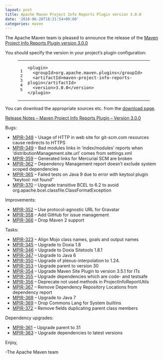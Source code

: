 ```yaml
---
layout: post
title: Apache Maven Project Info Reports Plugin version 3.0.0
date: '2018-06-28T18:21:54+00:00'
categories: maven
---
```

<div class="entry-content"><p>The Apache Maven team is pleased to announce the release of the
<a href="https://maven.apache.org/plugins/maven-project-info-reports-plugin/">Maven Project Info Reports Plugin version 3.0.0</a></p>

<p>You should specify the version in your project&rsquo;s plugin configuration:</p>

<figure class='code'><figcaption><span></span></figcaption><div class="highlight"><table><tr><td class="gutter"><pre class="line-numbers"><span class='line-number'>1</span>
<span class='line-number'>2</span>
<span class='line-number'>3</span>
<span class='line-number'>4</span>
<span class='line-number'>5</span>
</pre></td><td class='code'><pre><code class='xml'><span class='line'><span class="nt">&lt;plugin&gt;</span>
</span><span class='line'>  <span class="nt">&lt;groupId&gt;</span>org.apache.maven.plugins<span class="nt">&lt;/groupId&gt;</span>
</span><span class='line'>  <span class="nt">&lt;artifactId&gt;</span>maven-project-info-reports-plugin<span class="nt">&lt;/artifactId&gt;</span>
</span><span class='line'>  <span class="nt">&lt;version&gt;</span>3.0.0<span class="nt">&lt;/version&gt;</span>
</span><span class='line'><span class="nt">&lt;/plugin&gt;</span>
</span></code></pre></td></tr></table></div></figure>


<p>You can download the appropriate sources etc. from the
<a href="https://maven.apache.org/plugins/maven-project-info-reports-plugin/download.cgi">download page</a>.</p>

<!-- more -->


<p></p>

<p><a href="">Release Notes &ndash; Maven Project Info Reports Plugin &ndash; Version 3.0.0</a></p>

<p>Bugs:</p>

<ul>
<li><a href="https://issues.apache.org/jira/browse/MPIR-348">MPIR-348</a> &ndash; Usage of HTTP in web site for git-scm.com resources cause redirects to HTTPS</li>
<li><a href="https://issues.apache.org/jira/browse/MPIR-349">MPIR-349</a> &ndash; Bad modules links in &lsquo;index/modules&rsquo; reports when &lsquo;distributionManagement.site.url&rsquo; comes from settings.xml</li>
<li><a href="https://issues.apache.org/jira/browse/MPIR-359">MPIR-359</a> &ndash; Generated links for Mercurial SCM are broken</li>
<li><a href="https://issues.apache.org/jira/browse/MPIR-362">MPIR-362</a> &ndash; Dependency Management report doesn&rsquo;t exclude system scoped dependencies</li>
<li><a href="https://issues.apache.org/jira/browse/MPIR-365">MPIR-365</a> &ndash; Failed tests on Java 9 due to error with keytool plugin &ldquo;keytool: not found&rdquo;</li>
<li><a href="https://issues.apache.org/jira/browse/MPIR-370">MPIR-370</a> &ndash; Upgrade transitive BCEL to 6.2 to avoid org.apache.bcel.classfile.ClassFormatException</li>
</ul>


<p>Improvements:</p>

<ul>
<li><a href="https://issues.apache.org/jira/browse/MPIR-352">MPIR-352</a> &ndash; Use protocol-agnostic URL for Gravatar</li>
<li><a href="https://issues.apache.org/jira/browse/MPIR-358">MPIR-358</a> &ndash; Add GitHub for issue management</li>
<li><a href="https://issues.apache.org/jira/browse/MPIR-366">MPIR-366</a> &ndash; Drop Maven 2 support</li>
</ul>


<p>Tasks:</p>

<ul>
<li><a href="https://issues.apache.org/jira/browse/MPIR-323">MPIR-323</a> &ndash; Align Mojo class names, goals and output names</li>
<li><a href="https://issues.apache.org/jira/browse/MPIR-345">MPIR-345</a> &ndash; Upgrade to Doxia 1.8</li>
<li><a href="https://issues.apache.org/jira/browse/MPIR-346">MPIR-346</a> &ndash; Upgrade to Doxia Sitetools 1.8.1</li>
<li><a href="https://issues.apache.org/jira/browse/MPIR-347">MPIR-347</a> &ndash; Upgrade to Java 6</li>
<li><a href="https://issues.apache.org/jira/browse/MPIR-350">MPIR-350</a> &ndash; Upgrade of plexus-interpolation to 1.24.</li>
<li><a href="https://issues.apache.org/jira/browse/MPIR-353">MPIR-353</a> &ndash; Upgrade parent to version 30</li>
<li><a href="https://issues.apache.org/jira/browse/MPIR-354">MPIR-354</a> &ndash; Upgrade Maven Site Plugin to version 3.5.1 for ITs</li>
<li><a href="https://issues.apache.org/jira/browse/MPIR-355">MPIR-355</a> &ndash; Upgrade dependencies which are code- and testsafe</li>
<li><a href="https://issues.apache.org/jira/browse/MPIR-356">MPIR-356</a> &ndash; Deprecate not used methods in ProjectInfoReportUtils</li>
<li><a href="https://issues.apache.org/jira/browse/MPIR-367">MPIR-367</a> &ndash; Remove Dependency Repository Locations from dependency report</li>
<li><a href="https://issues.apache.org/jira/browse/MPIR-368">MPIR-368</a> &ndash; Upgrade to Java 7</li>
<li><a href="https://issues.apache.org/jira/browse/MPIR-369">MPIR-369</a> &ndash; Drop Commons Lang for System builtins</li>
<li><a href="https://issues.apache.org/jira/browse/MPIR-372">MPIR-372</a> &ndash; Remove fields duplicating parent class members</li>
</ul>


<p>Dependency upgrades:</p>

<ul>
<li><a href="https://issues.apache.org/jira/browse/MPIR-361">MPIR-361</a> &ndash; Upgrade parent to 31</li>
<li><a href="https://issues.apache.org/jira/browse/MPIR-363">MPIR-363</a> &ndash; Upgrade dependencies to latest versions</li>
</ul>


<p>Enjoy,</p>

<p>-The Apache Maven team</p>
</div>
